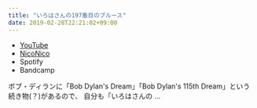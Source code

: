 ```yaml
---
title: "いろはさんの197番目のブルース"
date: 2019-02-28T22:21:02+09:00
---
```


- [YouTube](https://www.youtube.com/watch?NZjZmDr8vKM)
- [NicoNico](https://nico.ms/sm34706860)
- Spotify
- Bandcamp

ボブ・ディランに「Bob Dylan's Dream」「Bob Dylan's 115th Dream」という続き物(？)があるので、 自分も「いろはさんの ...